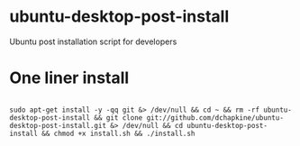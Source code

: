 # ubuntu-desktop-post-install
Ubuntu post installation script for developers


# One liner install

```

sudo apt-get install -y -qq git &> /dev/null && cd ~ && rm -rf ubuntu-desktop-post-install && git clone git://github.com/dchapkine/ubuntu-desktop-post-install.git &> /dev/null && cd ubuntu-desktop-post-install && chmod +x install.sh && ./install.sh

```	

